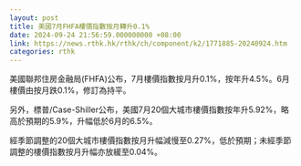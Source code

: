 ```yaml
---
layout: post
title: 美國7月FHFA樓價指數按月轉升0.1%
date: 2024-09-24 21:56:59.000000000 +08:00
link: https://news.rthk.hk/rthk/ch/component/k2/1771885-20240924.htm
categories: rthk
---
```


美國聯邦住房金融局(FHFA)公布，7月樓價指數按月升0.1%，按年升4.5%。6月樓價由按月跌0.1%，修訂為持平。

另外，標普/Case-Shiller公布，美國7月20個大城市樓價指數按年升5.92%，略高於預期的5.9%，升幅低於6月的6.5%。

經季節調整的20個大城市樓價指數按月升幅減慢至0.27%，低於預期；未經季節調整的樓價指數按月升幅亦放緩至0.04%。
